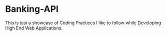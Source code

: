# Banking-API
This is just a showcase of Coding Practices I like to follow while Developing High End Web Applications.

